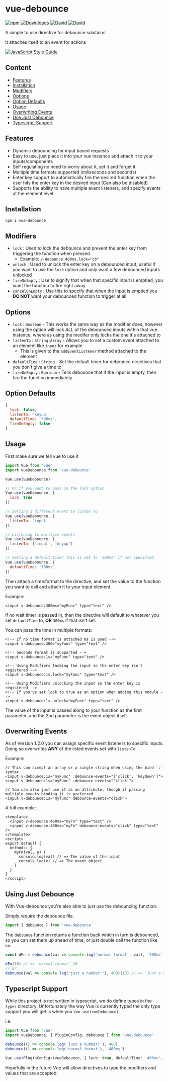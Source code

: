# vue-debounce

[![npm](https://img.shields.io/npm/v/vue-debounce.svg?style=flat-square)](https://www.npmjs.com/package/vue-debounce)
[![Downloads](https://img.shields.io/npm/dm/vue-debounce.svg?style=flat-square)](https://www.npmjs.com/package/vue-debounce)
[![David](https://img.shields.io/david/dhershman1/vue-debounce.svg?style=flat-square)](https://david-dm.org/dhershman1/vue-debounce)
[![David](https://img.shields.io/david/dev/dhershman1/vue-debounce.svg?style=flat-square)](https://david-dm.org/dhershman1/vue-debounce?type=dev)

A simple to use directive for debounce solutions

It attaches itself to an event for actions

[![JavaScript Style Guide](https://cdn.rawgit.com/standard/standard/master/badge.svg)](https://github.com/standard/standard)

## Content

- [Features](#features)
- [Installation](#installation)
- [Modifiers](#modifiers)
- [Options](#options)
- [Option Defaults](#option-defaults)
- [Usage](#usage)
- [Overwriting Events](#overwriting-events)
- [Use Just Debounce](#using-just-debounce)
- [Typescript Support](#typescript-support)

## Features

- Dynamic debouncing for input based requests
- Easy to use, just place it into your vue instance and attach it to your inputs/components
- Self regulating no need to worry about it, set it and forget it
- Multiple time formats supported (miliseconds and seconds)
- Enter key support to automatically fire the desired function when the user hits the enter key in the desired input (Can also be disabled)
- Supports the ability to have multiple event listeners, and specify events at the element level

## Installation
```
npm i vue-debounce
```

## Modifiers

- `lock` : Used to lock the debounce and prevent the enter key from triggering the function when pressed
  - Example: `v-debounce:400ms.lock="cb"`
- `unlock` : Used to unlock the enter key on a debounced input, useful if you want to use the `lock` option and only want a few debounced inputs unlocked
- `fireOnEmpty` : Use to signify that when that specific input is emptied, you want the function to fire right away
- `cancelOnEmpty` : Use this to specify that when the input is emptied you **DO NOT** want your debounced function to trigger at all

## Options

- `lock` : `Boolean` - This works the same way as the modifier does, however using the option will lock _ALL_ of the debounced inputs within that vue instance, where as using the modifer only locks the one it's attached to
- `listenTo` : `String|Array` - Allows you to set a custom event attached to an element like `input` for example
  - This is given to the `addEventListener` method attached to the element
- `defaultTime` : `String` - Set the default timer for debounce directives that you don't give a time to
- `fireOnEmpty` : `Boolean` - Tells debounce that if the input is empty, then fire the function immediately

## Option Defaults

```js
{
  lock: false,
  listenTo: 'keyup',
  defaultTime: '300ms',
  fireOnEmpty: false
}
```

## Usage

First make sure we tell vue to use it

```js
import Vue from 'vue'
import vueDebounce from 'vue-debounce'

Vue.use(vueDebounce)

// Or if you want to pass in the lock option
Vue.use(vueDebounce, {
  lock: true
})

// Setting a different event to listen to
Vue.use(vueDebounce, {
  listenTo: 'input'
})

// Listening to multiple events
Vue.use(vueDebounce, {
  listenTo: ['input', 'keyup']
})

// Setting a default timer This is set to '300ms' if not specified
Vue.use(vueDebounce, {
  defaultTime: '700ms'
})
```

Then attach a time:format to the directive, and set the value to the function you want to call and attach it to your input element

Example:

```vue
<input v-debounce:300ms="myFunc" type="text" />
```

If no wait timer is passed in, then the directive will default to whatever you set `defaultTime` to, **OR** `300ms` if that isn't set.

You can pass the time in multiple formats:

```vue
<!-- If no time format is attached ms is used -->
<input v-debounce:300="myFunc" type="text" />

<!-- Seconds format is supported -->
<input v-debounce:1s="myFunc" type="text" />

<!-- Using Modifiers locking the input so the enter key isn't registered -->
<input v-debounce:1s.lock="myFunc" type="text" />

<!-- Using Modifiers unlocking the input so the enter key is registered -->
<!-- If you've set lock to true as an option when adding this module -->
<input v-debounce:1s.unlock="myFunc" type="text" />
```

The value of the input is passed along to your function as the first parameter, and the 2nd parameter is the event object itself.

## Overwriting Events

As of Version 1.2.0 you can assign specific event listeners to specific inputs. Doing so overwrites **ANY** of the listed events set with `listenTo`

Example:
```vue
// This can accept an array or a single string when using the bind `:` syntax
<input v-debounce:1s="myFunc" :debounce-events="['click', 'keydown']">
<input v-debounce:1s="myFunc" :debounce-events="'click'">

// You can also just use it as an attribute, though if passing multiple events binding it is preferred
<input v-debounce:1s="myfunc" debounce-events="click">
```

A full example:

```vue
<template>
  <input v-debounce:400ms="myFn" type="text" />
  <input v-debounce:400ms="myFn" debounce-events="click" type="text" />
</template>
<script>
export default {
  methods: {
    myFn(val, e) {
      console.log(val) // => The value of the input
      console.log(e) // => The event object
    }
  }
}
</script>
```

## Using Just Debounce

With Vue-debounce you're also able to just use the debouncing function.

Simply require the debounce file.

```js
import { debounce } from 'vue-debounce'
```

The `debounce` function returns a function back which in turn is debounced, so you can set them up ahead of time, or just double call the function like so:

```js
const dFn = debounce(val => console.log('normal format', val), '400ms')

dFn(10) // => 'normal format' 10
// Or
debounce(val => console.log('just a number!'), 400)(10) // => 'just a number!' 10
```

## Typescript Support
While this project is not written in typescript, we do define types in the `types` directory. Unfortunately the way Vue is currently typed
the only type support you will get is when you `Vue.use(vueDebounce)`.

i.e.

```typescript
import Vue from 'vue'
import vueDebounce, { PluginConfig, debounce } from 'vue-debounce'

debounce(() => console.log('just a number!'), 400)
debounce(() => console.log('normal format'), '400ms')

Vue.use<PluginConfig>(vueDebounce, { lock: true, defaultTime: '400ms', listenTo: 'keyup' })
```

Hopefully in the future Vue will allow directives to type the modifiers and values that are accepted.
